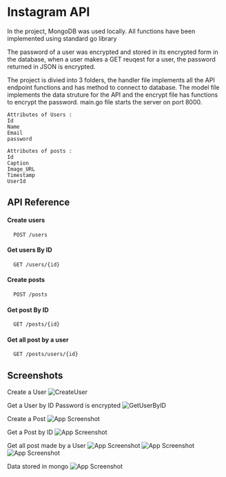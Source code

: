 
# Instagram API

In the project, MongoDB was used locally. All functions have been
implemented using standard go library

The password of a user was encrypted and stored in its encrypted form in the database, when a user makes a GET reuqest for a user, the password returned in JSON is encrypted.

The project is divied into 3 folders, the handler file implements all the API endpoint functions and has method to connect to database. The model file implements the data struture for the API and the encrypt file has functions to encrypt the password. main.go file starts the server on port 8000.

```
Attributes of Users :
Id
Name
Email
password

Attributes of posts :
Id
Caption
Image_URL
Timestamp
UserId
```
## API Reference

#### Create users 
```http
  POST /users
```

#### Get users By ID 

```http
  GET /users/{id}
```
#### Create posts 

```http
  POST /posts
```
#### Get post By ID 

```http
  GET /posts/{id}
```
#### Get all post by a user

```http
  GET /posts/users/{id}
```

## Screenshots

Create a User 
![CreateUser](https://user-images.githubusercontent.com/62784600/136660575-a5582a18-d045-4dc8-b015-2dc0784536a4.png)

Get a User by ID 
Password is encrypted
![GetUserByID](https://user-images.githubusercontent.com/62784600/136660597-86cce7cc-9f33-491f-a278-57edf6502e94.png)

Create a Post
![App Screenshot](https://imgur.com/Q2eCZHm)

Get a Post by ID
![App Screenshot](https://imgur.com/JiPslos)

Get all post made by a User
![App Screenshot](https://imgur.com/65pcWHk)
![App Screenshot](https://imgur.com/yiL177Q)
![App Screenshot](https://imgur.com/l8jOX9C)

Data stored in mongo
![App Screenshot](https://imgur.com/0wAUxnp)

